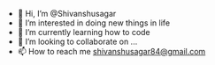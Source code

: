 - 👋 Hi, I’m @Shivanshusagar
- 👀 I’m interested in doing new things in life
- 🌱 I’m currently learning how to code
- 💞️ I’m looking to collaborate on ...
- 📫 How to reach me shivanshusagar84@gmail.com


<!---
Shivanshusagar/Shivanshusagar is a ✨ special ✨ repository because its `README.md` (this file) appears on your GitHub profile.
You can click the Preview link to take a look at your changes.
--->
